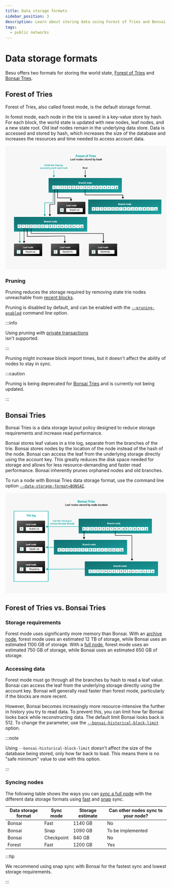 ```yaml
---
title: Data storage formats
sidebar_position: 3
description: Learn about storing data using Forest of Tries and Bonsai Tries.
tags:
  - public networks
---
```


# Data storage formats

Besu offers two formats for storing the world state, [Forest of Tries](#forest-of-tries) and [Bonsai Tries](#bonsai-tries).

## Forest of Tries

Forest of Tries, also called forest mode, is the default storage format.

In forest mode, each node in the trie is saved in a key-value store by hash. For each block, the world state is updated with new nodes, leaf nodes, and a new state root. Old leaf nodes remain in the underlying data store. Data is accessed and stored by hash, which increases the size of the database and increases the resources and time needed to access account data.

<p align="center">

![forest_of_tries](../../assets/images/forest_of_tries.png)

</p>

### Pruning

Pruning reduces the storage required by removing state trie nodes unreachable from [recent blocks](../../public-networks/reference/cli/options.md#pruning-blocks-retained).

Pruning is disabled by default, and can be enabled with the [`--pruning-enabled`](../../public-networks/reference/cli/options.md#pruning-enabled) command line option.

:::info

Using pruning with [private transactions](../../private-networks/concepts/privacy/private-transactions)\
isn't supported.

:::

Pruning might increase block import times, but it doesn't affect the ability of nodes to stay in sync.

:::caution

Pruning is being deprecated for [Bonsai Tries](#bonsai-tries) and is currently not being updated.

:::

## Bonsai Tries

Bonsai Tries is a data storage layout policy designed to reduce storage requirements and increase read performance.

Bonsai stores leaf values in a trie log, separate from the branches of the trie. Bonsai stores nodes by the location of the node instead of the hash of the node. Bonsai can access the leaf from the underlying storage directly using the account key. This greatly reduces the disk space needed for storage and allows for less resource-demanding and faster read performance. Bonsai inherently prunes orphaned nodes and old branches.

To run a node with Bonsai Tries data storage format, use the command line option [`--data-storage-format=BONSAI`](../reference/cli/options.md#data-storage-format).

<p align="center">

![Bonsai_tries](../../assets/images/Bonsai_tries.png)

</p>

## Forest of Tries vs. Bonsai Tries

### Storage requirements

Forest mode uses significantly more memory than Bonsai. With an [archive node](../get-started/connect/sync-node.md#run-an-archive-node), forest mode uses an estimated 12 TB of storage, while Bonsai uses an estimated 1100 GB of storage. With a [full node](../get-started/connect/sync-node.md#run-a-full-node), forest mode uses an estimated 750 GB of storage, while Bonsai uses an estimated 650 GB of storage.

### Accessing data

Forest mode must go through all the branches by hash to read a leaf value. Bonsai can access the leaf from the underlying storage directly using the account key. Bonsai will generally read faster than forest mode, particularly if the blocks are more recent.

However, Bonsai becomes increasingly more resource-intensive the further in history you try to read data. To prevent this, you can limit how far Bonsai looks back while reconstructing data. The default limit Bonsai looks back is 512. To change the parameter, use the [`--bonsai-historical-block-limit`](../reference/cli/options.md#bonsai-historical-block-limit) option.

:::note

Using `--bonsai-historical-block-limit` doesn't affect the size of the database being stored, only how far back to load. This means there is no "safe minimum" value to use with this option.

:::

### Syncing nodes

The following table shows the ways you can [sync a full node](../get-started/connect/sync-node.md#run-a-full-node) with the different data storage formats using [fast](../get-started/connect/sync-node.md#fast-synchronization) and [snap](../get-started/connect/sync-node.md#snap-synchronization) sync.

| Data storage format | Sync mode | Storage estimate | Can other nodes sync to your node? |
| --- | --- | --- | --- |
| Bonsai | Fast | 1140 GB | No |
| Bonsai | Snap | 1090 GB | To be implemented |
| Bonsai | Checkpoint | 840 GB | No |
| Forest | Fast | 1200 GB | Yes |

:::tip

We recommend using snap sync with Bonsai for the fastest sync and lowest storage requirements.

:::
